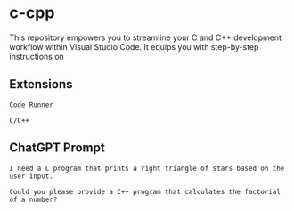 # c-cpp
This repository empowers you to streamline your C and C++ development workflow within Visual Studio Code. It equips you with step-by-step instructions on

## Extensions
```
Code Runner
```

```
C/C++
```

## ChatGPT Prompt

```
I need a C program that prints a right triangle of stars based on the user input.
```

```
Could you please provide a C++ program that calculates the factorial of a number?
```
